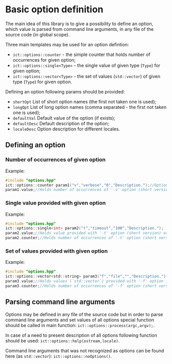 # Basic option definition

The main idea of this library is to give a possibility to define an option, which value is parsed from command line arguments, in any file of the source code (in global scope).

Three main templates may be used for an option defintion:
* `ict::options::counter` - the simple counter that holds number of occurrences for given option;
* `ict::options::single<Type>` - the single value of given type (`Type`) for given option;
* `ict::options::vector<Type>` - the set of values (`std::vector`) of given type (`Type`) for given option.

Defining an option following params should be provided:
* `shortOpt` List of short option names (the first not taken one is used);
* `longOpt`  List of long option names (comma separated - the first not taken one is used);
* `defaultVal` Default value of the option (if exists);
* `defaultDesc` Default description of the option;
* `localeDesc` Option description for different locales.

## Defining an option
### Number of occurrences of given option

Example:
```c
#include "options.hpp"
ict::options::counter param1("v","verbose","0","Description.");//Option definition.
param1.value;//Holds number of occurrences of '-v' option (short version) and '--verbose' option (long version) in command line arguments. 
```

### Single value provided with given option

Example:
```c
#include "options.hpp"
ict::options::single<int> param2("t","timeout","100","Description.");
param2.value;//Holds value provided with '-t' option (short version) or '--timeout' option (long version) in command line arguments. If not provided then value is 100. If provided more than once - the last value.
param2.counter;//Holds number of occurrences of '-t' option (short version) and '--timeout' option (long version) in command line arguments.
```

### Set of values provided with given option

Example:
```c
#include "options.hpp"
ict::options::vector<std::string> param3("f","file","","Description.");
param3.value;//Holds values (`std::vector`) provided with '-f' option (short version) or '--file' option (long version) in command line arguments.
param3.counter;//Holds number of occurrences of '-f' option (short version) and '--file' option (long version) in command line arguments.
```

## Parsing command line arguments

Options may be defined in any file of the source code but in order to parse command line arguments and set values of all options special function should be called in main function: `ict::options::process(argc,argv);`.

In case of a need to present description of all options following function should be used: `ict::options::help(ostream,locale)`.

Command line arguments that was not recognized as options can be found here (as `std::vector`): `ict::options::noOptions()`.